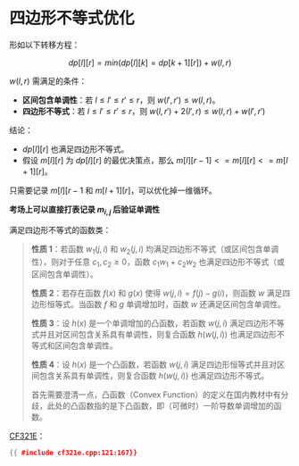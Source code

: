 # 四边形不等式优化

形如以下转移方程：

$$dp[l][r] = min(dp[l][k] = dp[k + 1][r]) + w(l, r)$$

$w(l, r)$ 需满足的条件：

- **区间包含单调性**：若 $l \leq l' \leq r' \leq r$，则 $w(l', r') \leq w(l, r)$。
- **四边形不等式**：若 $l \leq l' \leq r' \leq r$，则 $w(l, r') + 2(l', r) \leq w(l, r) + w(l', r')$

结论：

- $dp[l][r]$ 也满足四边形不等式。
- 假设 $m[l][r]$ 为 $dp[l][r]$ 的最优决策点，那么 $m[l][r - 1] <= m[l][r] <= m[l + 1][r]$。

只需要记录 $m[l][r - 1$ 和 $m[l + 1][r]$，可以优化掉一维循环。

**考场上可以直接打表记录 $m_{i,j}$ 后验证单调性**

满足四边形不等式的函数类：

> **性质 1**：若函数 $w_1(j,i)$ 和 $w_2(j,i)$ 均满足四边形不等式（或区间包含单调性），则对于任意 $c_1,c_2\geq 0$，函数 $c_1w_1+c_2w_2$ 也满足四边形不等式（或区间包含单调性）。
>
> **性质 2**：若存在函数 $f(x)$ 和 $g(x)$ 使得 $w(j,i) = f(j)-g(i)$，则函数 $w$ 满足四边形恒等式。当函数 $f$ 和 $g$ 单调增加时，函数 $w$ 还满足区间包含单调性。
>
> **性质 3**：设 $h(x)$ 是一个单调增加的凸函数，若函数 $w(j,i)$ 满足四边形不等式并且对区间包含关系具有单调性，则复合函数 $h(w(j,i))$ 也满足四边形不等式和区间包含单调性。
>
> **性质 4**：设 $h(x)$ 是一个凸函数，若函数 $w(j,i)$ 满足四边形恒等式并且对区间包含关系具有单调性，则复合函数 $h(w(j,i))$ 也满足四边形不等式。
>
> 首先需要澄清一点，凸函数（Convex Function）的定义在国内教材中有分歧，此处的凸函数指的是下凸函数，即（可微时）一阶导数单调增加的函数。

[CF321E](https://codeforces.com/contest/321/problem/E)：

```cpp
{{ #include cf321e.cpp:121:167}}
```
